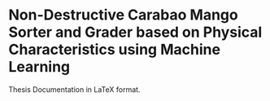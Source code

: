 # Non-Destructive Carabao Mango Sorter and Grader based on Physical Characteristics using Machine Learning
Thesis Documentation in LaTeX format.
